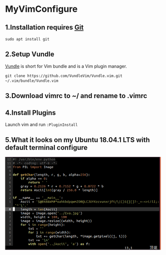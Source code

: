 # MyVimConfigure

## 1.Installation requires [Git](https://git-scm.com/)
    sudo apt install git
## 2.Setup Vundle
  [Vundle](https://github.com/VundleVim/Vundle.vim) is short for Vim bundle and is a Vim plugin manager.

    git clone https://github.com/VundleVim/Vundle.vim.git ~/.vim/bundle/Vundle.vim
## 3.Download vimrc to ~/ and rename to .vimrc
## 4.Install Plugins
  Launch vim and run `:PluginInstall`
## 5.What it looks on my Ubuntu 18.04.1 LTS with default terminal configure
  ![rendering](https://github.com/NightMarcher/MyVimConfigure/blob/master/rendering.png?raw=true "rendering")

